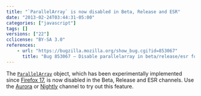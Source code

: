 ```yaml
---
title: "`ParallelArray` is now disabled in Beta, Release and ESR"
date: "2013-02-24T03:44:31-05:00"
categories: ["javascript"]
tags: []
versions: ["22"]
cclicense: "BY-SA 3.0"
references:
    - url: "https://bugzilla.mozilla.org/show_bug.cgi?id=853067"
      title: "Bug 853067 – Disable parallelarray in beta/release/esr for now"
---
```

The [`ParallelArray`](https://developer.mozilla.org/en-US/docs/Web/JavaScript/Reference/Global_Objects/ParallelArray) object, which has been experimentally implemented since [Firefox 17](https://developer.mozilla.org/en-US/docs/Firefox_17_for_developers), is now disabled in the Beta, Release and ESR channels. Use the [Aurora](https://www.mozilla.org/en-US/firefox/aurora/) or [Nightly](https://nightly.mozilla.org/) channel to try out this feature.
